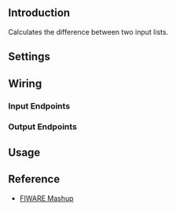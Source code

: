 ## Introduction

Calculates the difference between two input lists.

## Settings

## Wiring

### Input Endpoints

### Output Endpoints

## Usage

## Reference

- [FIWARE Mashup](https://mashup.lab.fiware.org/)

